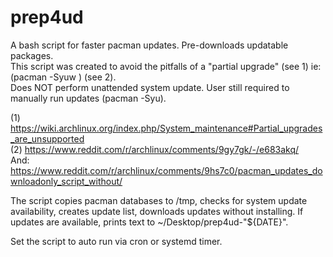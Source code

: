 # prep4ud<br>

A bash script for faster pacman updates. Pre-downloads updatable packages. <br>
This script was created to avoid the pitfalls of a "partial upgrade" (see 1) ie: (pacman -Syuw ) (see 2). <br>
Does NOT perform unattended system update. User still required to manually run updates (pacman -Syu). <br>

(1) https://wiki.archlinux.org/index.php/System_maintenance#Partial_upgrades_are_unsupported <br>
(2) https://www.reddit.com/r/archlinux/comments/9gy7gk/-/e683akq/ <br>
And: https://www.reddit.com/r/archlinux/comments/9hs7c0/pacman_updates_downloadonly_script_without/ <br>
 
The script copies pacman databases to /tmp, checks for system update availability, creates update list, downloads updates without installing. If updates are available, prints text to ~/Desktop/prep4ud-"${DATE}". 

Set the script to auto run via cron or systemd timer.
